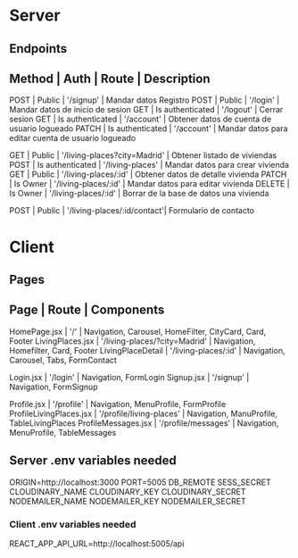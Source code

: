 
# Server

## Endpoints

Method | Auth               | Route                 |   Description
-------------------------------------------------------------------------------
POST   |  Public            | '/signup'             |  Mandar datos Registro
POST   |  Public            | '/login'              |  Mandar datos de inicio de sesion
GET    |  Is authenticated  | '/logout'             |  Cerrar sesion
GET    |  Is authenticated  | '/account'            |  Obtener datos de cuenta de usuario logueado
PATCH  |  Is authenticated  | '/account'            |  Mandar datos para editar cuenta de usuario logueado

GET    |  Public            | '/living-places?city=Madrid'      |  Obtener listado de viviendas
POST   |  Is authenticated  | '/living-places'      |  Mandar datos para crear vivienda
GET    |  Public            | '/living-places/:id'  |  Obtener datos de detalle vivienda
PATCH  |  Is Owner          | '/living-places/:id'  |  Mandar datos para editar vivienda
DELETE |  Is Owner          | '/living-places/:id'  |  Borrar de la base de datos una vivienda

POST   |  Public            | '/living-places/:id/contact'|  Formulario de contacto



# Client

## Pages

Page                    |        Route                          |         Components
-----------------------------------------------------------------------------------------------------------------------------

HomePage.jsx            |      '/'                              |  Navigation, Carousel, HomeFilter, CityCard, Card, Footer
LivingPlaces.jsx        |      '/living-places/?city=Madrid'    |  Navigation, Homefilter, Card, Footer
LivingPlaceDetail       |      '/living-places/:id'             |  Navigation, Carousel, Tabs, FormContact

Login.jsx               |      '/login'                         |  Navigation, FormLogin
Signup.jsx              |      '/signup'                        |  Navigation, FormSignup

Profile.jsx             |      '/profile'                       |  Navigation, MenuProfile, FormProfile
ProfileLivingPlaces.jsx |      '/profile/living-places'         |  Navigation, ManuProfile, TableLivingPlaces
ProfileMessages.jsx     |      '/profile/messages'              |  Navigation, MenuProfile, TableMessages

## Server .env variables needed

ORIGIN=http://localhost:3000
PORT=5005
DB_REMOTE
SESS_SECRET
CLOUDINARY_NAME
CLOUDINARY_KEY
CLOUDINARY_SECRET
NODEMAILER_NAME
NODEMAILER_KEY
NODEMAILER_SECRET
### Client .env variables needed

REACT_APP_API_URL=http://localhost:5005/api
